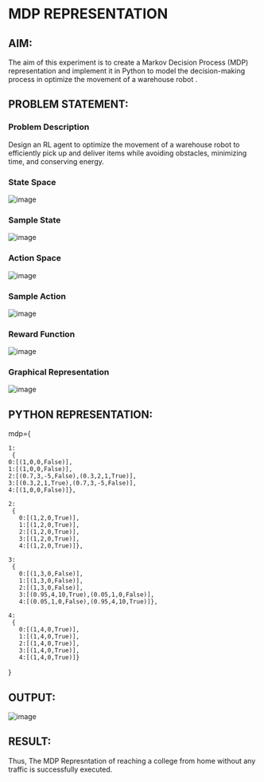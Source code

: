 # MDP REPRESENTATION

## AIM:
The aim of this experiment is to create a Markov Decision Process (MDP) representation and implement it in Python to model the decision-making process in optimize the movement of a warehouse robot .
## PROBLEM STATEMENT:

### Problem Description
Design an RL agent to optimize the movement of a warehouse robot to efficiently pick up and deliver items while avoiding obstacles, minimizing time, and conserving energy.

### State Space
![image](https://github.com/user-attachments/assets/fd1ff3f6-5c1b-41b1-bda1-d068e0f75520)



### Sample State
![image](https://github.com/user-attachments/assets/6285bd9d-68e3-431b-930a-6c6863d73f86)



### Action Space
![image](https://github.com/user-attachments/assets/4d21bd0b-612f-49a9-84b2-9e176e42bdaa)



### Sample Action

![image](https://github.com/user-attachments/assets/ac4002b3-b2b2-45c4-8d10-07bc7540c766)

### Reward Function
![image](https://github.com/user-attachments/assets/fb02cffa-8b4e-484e-bc54-f1587b4fb392)



### Graphical Representation
![image](https://github.com/user-attachments/assets/bb66f936-2ea3-4df6-b6d4-42abaf940312)



## PYTHON REPRESENTATION:

mdp={
    
    1:
     {
    0:[(1,0,0,False)],
    1:[(1,0,0,False)],
    2:[(0.7,3,-5,False),(0.3,2,1,True)],
    3:[(0.3,2,1,True),(0.7,3,-5,False)],
    4:[(1,0,0,False)]},

    2:
     {
       0:[(1,2,0,True)],
       1:[(1,2,0,True)],
       2:[(1,2,0,True)],
       3:[(1,2,0,True)],
       4:[(1,2,0,True)]}, 
    
    3:
     {
       0:[(1,3,0,False)],
       1:[(1,3,0,False)],
       2:[(1,3,0,False)],
       3:[(0.95,4,10,True),(0.05,1,0,False)],
       4:[(0.05,1,0,False),(0.95,4,10,True)]}, 
    
    4:
     {
       0:[(1,4,0,True)],
       1:[(1,4,0,True)],
       2:[(1,4,0,True)],
       3:[(1,4,0,True)],
       4:[(1,4,0,True)]} 
    
     
}


## OUTPUT:
![image](https://github.com/user-attachments/assets/c8a98b4c-db4c-46fc-bf1a-387181baebd3)





## RESULT:
Thus, The MDP Represntation of reaching a college from home without any traffic is successfully executed.

